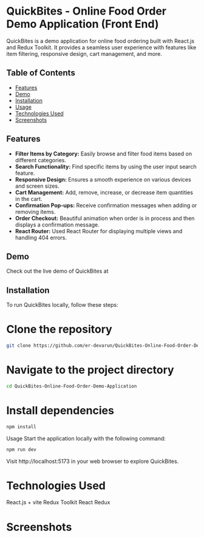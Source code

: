 # QuickBites - Online Food Order Demo Application (Front End)

QuickBites is a demo application for online food ordering built with React.js and Redux Toolkit. It provides a seamless user experience with features like item filtering, responsive design, cart management, and more.

## Table of Contents
- [Features](#features)
- [Demo](#demo)
- [Installation](#installation)
- [Usage](#usage)
- [Technologies Used](#technologies-used)
- [Screenshots](#screenshots)

## Features

- **Filter Items by Category:** Easily browse and filter food items based on different categories.
- **Search Functionality:** Find specific items by using the user input search feature.
- **Responsive Design:** Ensures a smooth experience on various devices and screen sizes.
- **Cart Management:** Add, remove, increase, or decrease item quantities in the cart.
- **Confirmation Pop-ups:** Receive confirmation messages when adding or removing items.
- **Order Checkout:** Beautiful animation when order is in process and then displays a confirmation message.
- **React Router:** Used React Router for displaying multiple views and handling 404 errors.

## Demo
Check out the live demo of QuickBites at 

## Installation
To run QuickBites locally, follow these steps:

# Clone the repository
```bash
git clone https://github.com/er-devarun/QuickBites-Online-Food-Order-Demo-Application.git
```
# Navigate to the project directory

```bash
cd QuickBites-Online-Food-Order-Demo-Application
```

# Install dependencies
```bash
npm install
```

Usage
Start the application locally with the following command:
```bash
npm run dev
```
Visit http://localhost:5173 in your web browser to explore QuickBites.

# Technologies Used
React.js + vite
Redux Toolkit
React Redux

# Screenshots
